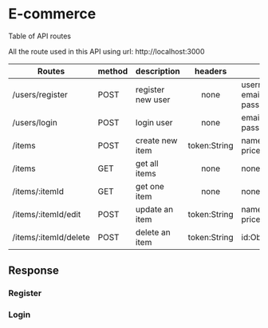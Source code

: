 # E-commerce

Table of API routes

All the route used in this API using url: http://localhost:3000

| Routes  | method  | description  | headers  | body  | request  |
|---|---|---|:-:|---|---|
| /users/register  | POST  | register new user  | none  | username:String<br>email:String<br>password:String  | body  |
| /users/login  | POST  | login user  | none  | email:String<br>password:String  | body  |
| /items  | POST  | create new item  | token:String  | name:String<br>price:Number<br>  | body  |
| /items  | GET  | get all items  | none  | none  | none  |
| /items/:itemId  | GET  | get one item  | none  | none  | params  |
| /items/:itemId/edit  | POST  | update an item  | token:String  | name:String<br>price:Number  | body,params  |
| /items/:itemId/delete  | POST  | delete an item  | token:String  | id:Object  | body,params  |

## Response

### Register
### Login

